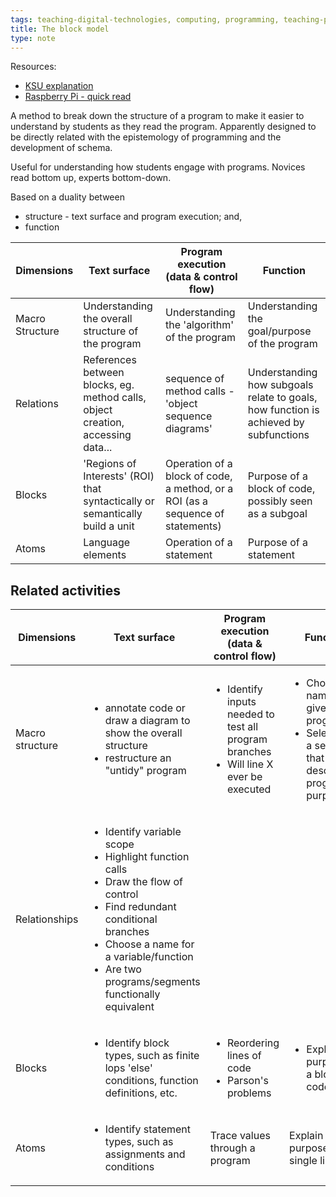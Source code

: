 ```yaml
---
tags: teaching-digital-technologies, computing, programming, teaching-programming
title: The block model
type: note
---
```

Resources:

- [KSU explanation](https://textbooks.cs.ksu.edu/tlcs/4-designing-cs-lessons/06-the-block-model/index.html)
- [Raspberry Pi - quick read](https://raspberrypi-education.s3-eu-west-1.amazonaws.com/Quick+Reads/Pedagogy+Quick+Read+12+-+Block+Model.pdf)

A method to break down the structure of a program to make it easier to understand by students as they read the program. Apparently designed to be directly related with the epistemology of programming and the development of schema.

Useful for understanding how students engage with programs. Novices read bottom up, experts bottom-down.

Based on a duality between 

- structure - text surface and program execution; and,
- function

| Dimensions | Text surface | Program execution (data & control flow) | Function |
|---|---|---|---|
| Macro Structure | Understanding the overall structure of the program | Understanding the 'algorithm' of the program | Understanding the goal/purpose of the program |
| Relations | References between blocks, eg. method calls, object creation, accessing data... | sequence of method calls - 'object sequence diagrams' | Understanding how subgoals relate to goals, how function is achieved by subfunctions |
| Blocks | 'Regions of Interests' (ROI) that syntactically or semantically build a unit | Operation of a block of code, a method, or a ROI (as a sequence of statements) | Purpose of a block of code, possibly seen as a subgoal |
| Atoms | Language elements | Operation of a statement | Purpose of a statement |


## Related activities

| Dimensions | Text surface | Program execution (data & control flow) | Function |
|---|---|---|---|
| Macro structure | <ul> <li> annotate code or draw a diagram to show the overall structure </li> <li> restructure an "untidy" program </li> </ul> | <ul> <li> Identify inputs needed to test all program branches </li> <li> Will line X ever be executed </li> </ul> | <ul> <li> Choose a name for a given program </li> <li> Select/write a sentence that describes a program's purpose </li> </ul> |
| Relationships | <ul> <li> Identify variable scope </li> <li> Highlight function calls </li> <li> Draw the flow of control </li> <li> Find redundant conditional branches </li> <li> Choose a name for a variable/function </li> <li> Are two programs/segments functionally equivalent </li> </ul> |
| Blocks | <ul> <li> Identify block types, such as finite lops 'else' conditions, function definitions, etc. </li> </ul> | <ul> <li> Reordering lines of code </li> <li> Parson's problems </li> </ul> | <ul> <li> Explain the purpose of a block of code </li> </ul> | 
| Atoms | <ul> <li> Identify statement types, such as assignments and conditions </li> </ul> | Trace values through a program | Explain the purpose of a single line |